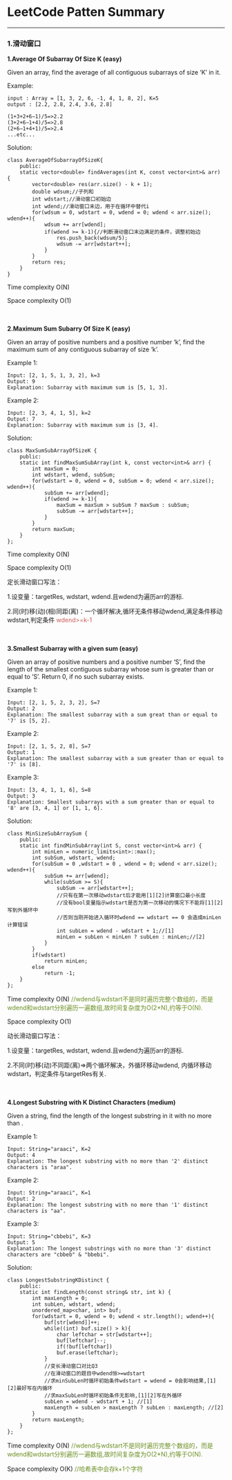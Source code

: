 # LeetCode Patten Summary

---

### 1.滑动窗口


**1.Average Of Subarray Of Size K (easy)**

Given an array, find the average of all contiguous subarrays of size ‘K’ in it.
	
Example:
	
	input : Array = [1, 3, 2, 6, -1, 4, 1, 8, 2], K=5
	output : [2.2, 2.8, 2.4, 3.6, 2.8]
	
	(1+3+2+6−1)/5=>2.2
	(3+2+6−1+4)/5=>2.8
	(2+6−1+4+1)/5=>2.4
	...etc...
	
Solution:
	
	class AverageOfSubarrayOfSizeK{
		public:
		static vector<double> findAverages(int K, const vector<int>& arr) {
			vector<double> res(arr.size() - k + 1);
			double wdsum;//子列和
			int wdstart;//滑动窗口初始边
			int wdend;//滑动窗口末边，用于在循环中替代i
			for(wdsum = 0, wdstart = 0, wdend = 0; wdend < arr.size(); wdend++){
				wdsum += arr[wdend];
				if(wdend >= k-1){//判断滑动窗口末边满足的条件，调整初始边
					res.push_back(wdsum/5);
					wdsum -= arr[wdstart++];
				}
			}
			return res;
		}
	}

Time complexity O(N)

Space complexity O(1)

<br/><br/>
**2.Maximum Sum Subarry Of Size K (easy)**

Given an array of positive numbers and a positive number ‘k’, find the maximum sum of any contiguous subarray of size ‘k’.

Example 1:

	Input: [2, 1, 5, 1, 3, 2], k=3 
	Output: 9
	Explanation: Subarray with maximum sum is [5, 1, 3].

Example 2:

	Input: [2, 3, 4, 1, 5], k=2 
	Output: 7
	Explanation: Subarray with maximum sum is [3, 4].

Solution:

	class MaxSumSubArrayOfSizeK {
		public:
		static int findMaxSumSubArray(int k, const vector<int>& arr) {
			int maxSum = 0;
			int wdstart, wdend, subSum;
			for(wdstart = 0, wdend = 0, subSum = 0; wdend < arr.size(); wdend++){
				subSum += arr[wdend];
				if(wdend >= k-1){
					maxSum = maxSum > subSum ? maxSum : subSum;
					subSum -= arr[wdstart++];
				}
			}
			return maxSum;
		}
	};
Time complexity O(N)

Space complexity O(1)

定长滑动窗口写法：

1.设变量：targetRes, wdstart, wdend.且wdend为遍历arr的游标.

2.同(时)移(动)(相)同距(离)：一个循环解决,循环无条件移动wdend,满足条件移动wdstart,判定条件<font color=#CD5C5C> wdend>=k-1 </font>

<br/><br/>
**3.Smallest Subarray with a given sum (easy)**

Given an array of positive numbers and a positive number ‘S’, find the length of the smallest contiguous subarray whose sum is greater than or equal to ‘S’. Return 0, if no such subarray exists.

Example 1:

	Input: [2, 1, 5, 2, 3, 2], S=7 
	Output: 2
	Explanation: The smallest subarray with a sum great than or equal to '7' is [5, 2].

Example 2:

	Input: [2, 1, 5, 2, 8], S=7 
	Output: 1
	Explanation: The smallest subarray with a sum greater than or equal to '7' is [8].

Example 3:

	Input: [3, 4, 1, 1, 6], S=8 
	Output: 3
	Explanation: Smallest subarrays with a sum greater than or equal to '8' are [3, 4, 1] or [1, 1, 6].

Solution:
	
	class MinSizeSubArraySum {
		public:
		static int findMinSubArray(int S, const vector<int>& arr) {
			int minLen = numeric_limits<int>::max();
			int subSum, wdstart, wdend;
			for(subSum = 0 ,wdstart = 0 , wdend = 0; wdend < arr.size(); wdend++){
				subSum += arr[wdend];
				while(subSum >= S){
					subSum -= arr[wdstart++];
					//只有在第一次移动wdstart后才能用[1][2]计算窗口最小长度
					//没有bool变量指示wdstart是否为第一次移动的情况下不能将[1][2]写到外循环中
					//否则当刚开始进入循环时wdend == wdstart == 0 会造成minLen计算错误 
					int subLen = wdend - wdstart + 1;//[1]
					minLen = subLen < minLen ? subLen : minLen;//[2]
				}
			}
			if(wdstart)
				return minLen;
			else
				return -1;
		}
	};

Time complexity O(N) <font color=#6B8E23>//wdend与wdstart不是同时遍历完整个数组的，而是wdend和wdstart分别遍历一遍数组,故时间复杂度为O(2*N),约等于O(N).</font>

Space complexity O(1)

动长滑动窗口写法：

1.设变量：targetRes, wdstart, wdend.且wdend为遍历arr的游标.

2.不同(时)移(动)不同距(离)=>两个循环解决，外循环移动wdend, 内循环移动wdstart，判定条件与targetRes有关.

<br/><br/>
**4.Longest Substring with K Distinct Characters (medium)**

Given a string, find the length of the longest substring in it with no more than .

Example 1:

	Input: String="araaci", K=2
	Output: 4
	Explanation: The longest substring with no more than '2' distinct characters is "araa".

Example 2:

	Input: String="araaci", K=1
	Output: 2
	Explanation: The longest substring with no more than '1' distinct characters is "aa".

Example 3:

	Input: String="cbbebi", K=3
	Output: 5
	Explanation: The longest substrings with no more than '3' distinct characters are "cbbeb" & "bbebi".

Solution:  
	
	class LongestSubstringKDistinct {
		public:
		static int findLength(const string& str, int k) {
		    int maxLength = 0;
		    int subLen, wdstart, wdend;
		    unordered_map<char, int> buf;
		    for(wdstart = 0, wdend = 0; wdend < str.length(); wdend++){
		      	buf[str[wdend]]++;
		      	while((int) buf.size() > k){
		        	char leftchar = str[wdstart++];
		        	buf[leftchar]--;
		        	if(!buf[leftchar])
		          	buf.erase(leftchar);
		      	}
		      	//变长滑动窗口对比Q3
		      	//在滑动窗口的题目中wdend恒>=wdstart
		      	//求minSubLen时循环初始条件wdstart = wdend = 0会影响结果,[1][2]最好写在内循环
		      	//求maxSubLen时循环初始条件无影响,[1][2]写在外循环
		      	subLen = wdend - wdstart + 1; //[1]
		      	maxLength = subLen > maxLength ? subLen : maxLength; //[2]
		    }
		    return maxLength;
		}
	};

Time complexity O(N) <font color=#6B8E23>//wdend与wdstart不是同时遍历完整个数组的，而是wdend和wdstart分别遍历一遍数组,故时间复杂度为O(2*N),约等于O(N).</font>

Space complexity O(K) <font color=#6B8E23>//哈希表中会存k+1个字符</font>
	

